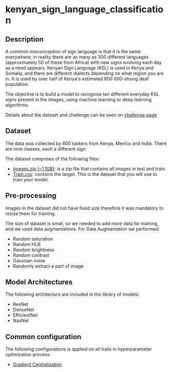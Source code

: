 # kenyan_sign_language_classification

## Description
A common misconception of sign language is that it is the same everywhere; in reality there are as many as 300 different 
languages (approximately 50 of these from Africa) with new signs evolving each day as a need appears. 
Kenyan Sign Language (KSL) is used in Kenya and Somalia, and there are different dialects depending on what region you 
are in. It is used by over half of Kenya's estimated 600 000-strong deaf population.

The objective is to build a model to recognise ten different everyday KSL signs present in the images, using machine 
learning or deep learning algorithms.

Details about the dataset and challenge can be seen on [challenge page](https://zindi.africa/competitions/kenyan-sign-language-classification-challenge)

## Dataset
The data was collected by 800 taskers from Kenya, Mexico and India. There are nine classes, each a different sign.

The dataset comprises of the following files:

- [Images.zip (~1.1GB)](https://api.zindi.africa/v1/competitions/kenyan-sign-language-classification-challenge/files/Images.zip): is a zip file that contains all images in test and train.
- [Train.csv](https://api.zindi.africa/v1/competitions/kenyan-sign-language-classification-challenge/files/Train.csv): contains the target. This is the dataset that you will use to train your model.


## Pre-processing
Images in the dataset did not have fixed size therefore it was mandatory to resize them for training.

The size of dataset is small, so we needed to add more data for training, and we used data augmentations. 
For Data Augmentation we performed:

- Random saturation
- Random HUE
- Random brightness
- Random contrast
- Gaussian noise
- Randomly extract a part of image

## Model Architectures

The following architecturs are included in the library of models:
* ResNet
* DenseNet
* EfficientNet
* NasNet

## Common configuration
The following configurations is applied on all trails in hyperparameter optimization process:
* [Gradient Centralization](https://arxiv.org/abs/2004.01461)
